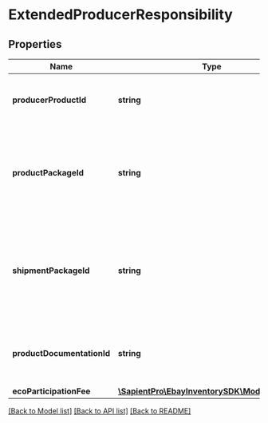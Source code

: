 # ExtendedProducerResponsibility

## Properties
| Name                       | Type                                                        | Description                                                                                                                                                                                                                                                                                                                                                                                            | Notes      |
|----------------------------|-------------------------------------------------------------|--------------------------------------------------------------------------------------------------------------------------------------------------------------------------------------------------------------------------------------------------------------------------------------------------------------------------------------------------------------------------------------------------------|------------|
| **producerProductId**      | **string**                                                  | This ID is the Unique Identifier of the producer related to the item. For instance, if the seller is selling a cell phone, it is the ID related to the cell phone.                                                                                                                                                                                                                                     | [optional] |
| **productPackageId**       | **string**                                                  | The Unique ID of the producer of any packaging related to the product added by the seller. This does not include package in which the product is shipped (see &lt;strong&gt;ShipmentPackageID&lt;/strong&gt;). For instance, if the seller adds bubble wrap, it is the ID related to the bubble wrap.                                                                                                  | [optional] |
| **shipmentPackageId**      | **string**                                                  | This ID is the Unique Identifier of the producer of any packaging used by the seller to ship the item. This does not include non-shipping packaging added to the product (see &lt;strong&gt;ProductPackageID&lt;/strong&gt;). This ID is required when the seller uses packaging to ship the item. For instance, if the seller uses a different box to ship the item, it is the ID related to the box. | [optional] |
| **productDocumentationId** | **string**                                                  | This ID is the Unique Identifier of the producer of any paper added to the parcel of the item by the seller. For example, this ID concerns any notice, leaflet, or paper that the seller adds to a cell phone parcel.                                                                                                                                                                                  | [optional] |
| **ecoParticipationFee**    | [**\SapientPro\EbayInventorySDK\Models\Amount**](Amount.md) |                                                                                                                                                                                                                                                                                                                                                                                                        | [optional] |

[[Back to Model list]](../../README.md#documentation-for-models) [[Back to API list]](../../README.md#documentation-for-api-endpoints) [[Back to README]](../../README.md)

